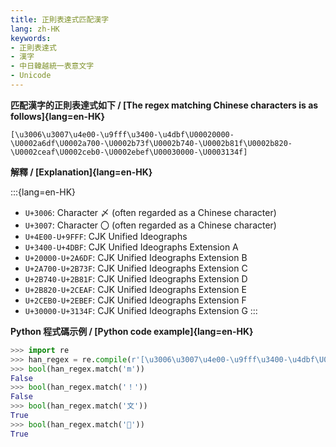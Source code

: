 ```yaml
---
title: 正則表達式匹配漢字
lang: zh-HK
keywords:
- 正則表達式
- 漢字
- 中日韓越統一表意文字
- Unicode
---
```


**匹配漢字的正則表達式如下 / [The regex matching Chinese characters is as follows]{lang=en-HK}**

```
[\u3006\u3007\u4e00-\u9fff\u3400-\u4dbf\U00020000-\U0002a6df\U0002a700-\U0002b73f\U0002b740-\U0002b81f\U0002b820-\U0002ceaf\U0002ceb0-\U0002ebef\U00030000-\U0003134f]
```

**解釋 / [Explanation]{lang=en-HK}**

:::{lang=en-HK}
- `U+3006`: Character 〆 (often regarded as a Chinese character)
- `U+3007`: Character 〇 (often regarded as a Chinese character)
- `U+4E00-U+9FFF`: CJK Unified Ideographs
- `U+3400-U+4DBF`: CJK Unified Ideographs Extension A
- `U+20000-U+2A6DF`: CJK Unified Ideographs Extension B
- `U+2A700-U+2B73F`: CJK Unified Ideographs Extension C
- `U+2B740-U+2B81F`: CJK Unified Ideographs Extension D
- `U+2B820-U+2CEAF`: CJK Unified Ideographs Extension E
- `U+2CEB0-U+2EBEF`: CJK Unified Ideographs Extension F
- `U+30000-U+3134F`: CJK Unified Ideographs Extension G
:::

**Python 程式碼示例 / [Python code example]{lang=en-HK}**

```python
>>> import re
>>> han_regex = re.compile(r'[\u3006\u3007\u4e00-\u9fff\u3400-\u4dbf\U00020000-\U0002a6df\U0002a700-\U0002b73f\U0002b740-\U0002b81f\U0002b820-\U0002ceaf\U0002ceb0-\U0002ebef\U00030000-\U0003134f]')
>>> bool(han_regex.match('m'))
False
>>> bool(han_regex.match('！'))
False
>>> bool(han_regex.match('文'))
True
>>> bool(han_regex.match('𦫖'))
True
```
